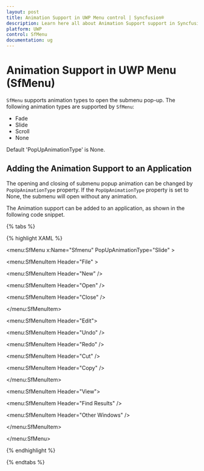 ```yaml
---
layout: post
title: Animation Support in UWP Menu control | Syncfusion®
description: Learn here all about Animation Support support in Syncfusion® UWP Menu (SfMenu) control and more.
platform: UWP
control: SfMenu
documentation: ug
--- 
```


# Animation Support in UWP Menu (SfMenu)

`SfMenu` supports animation types to open the submenu pop-up. The following animation types are supported by `SfMenu`:

* Fade
* Slide
* Scroll
* None

Default 'PopUpAnimationType' is None.

## Adding the Animation Support to an Application


The opening and closing of submenu popup animation can be changed by  `PopUpAnimationType` property. If the `PopUpAnimationType` property is set to None, the submenu will open without any animation. 

The Animation support can be added to an application, as shown in the following code snippet.

{% tabs %}

{% highlight XAML %}

<menu:SfMenu  x:Name="Sfmenu" PopUpAnimationType="Slide"  >

<menu:SfMenuItem Header="File" >

<menu:SfMenuItem  Header="New" />

<menu:SfMenuItem  Header="Open" />

<menu:SfMenuItem Header="Close" />

</menu:SfMenuItem>

<menu:SfMenuItem Header="Edit">

<menu:SfMenuItem Header="Undo" />

<menu:SfMenuItem Header="Redo" />

<menu:SfMenuItem Header="Cut" />

<menu:SfMenuItem Header="Copy" />

</menu:SfMenuItem>

<menu:SfMenuItem Header="View">

<menu:SfMenuItem Header="Find Results" />

<menu:SfMenuItem Header="Other Windows" />

</menu:SfMenuItem>

</menu:SfMenu>

{% endhighlight %}

{% endtabs %}

